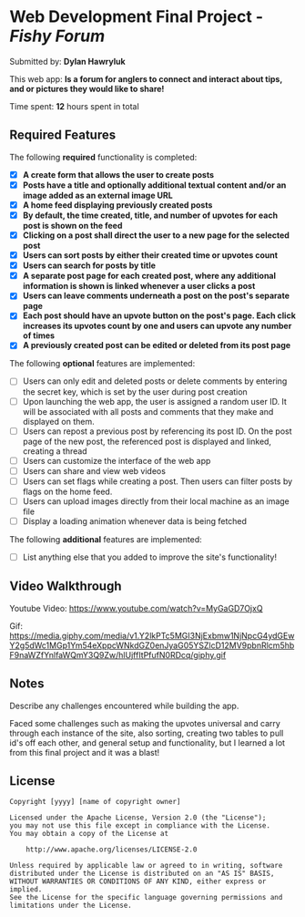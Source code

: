 # Web Development Final Project - *Fishy Forum*

Submitted by: **Dylan Hawryluk**

This web app: **Is a forum for anglers to connect and interact about tips, and or pictures they would like to share!**

Time spent: **12** hours spent in total

## Required Features

The following **required** functionality is completed:

- [x] **A create form that allows the user to create posts**
- [x] **Posts have a title and optionally additional textual content and/or an image added as an external image URL**
- [x] **A home feed displaying previously created posts**
- [x] **By default, the time created, title, and number of upvotes for each post is shown on the feed**
- [x] **Clicking on a post shall direct the user to a new page for the selected post**
- [x] **Users can sort posts by either their created time or upvotes count**
- [x] **Users can search for posts by title**
- [x] **A separate post page for each created post, where any additional information is shown is linked whenever a user clicks a post**
- [x] **Users can leave comments underneath a post on the post's separate page**
- [x] **Each post should have an upvote button on the post's page. Each click increases its upvotes count by one and users can upvote any number of times**
- [x] **A previously created post can be edited or deleted from its post page**

The following **optional** features are implemented:

- [ ] Users can only edit and deleted posts or delete comments by entering the secret key, which is set by the user during post creation
- [ ] Upon launching the web app, the user is assigned a random user ID. It will be associated with all posts and comments that they make and displayed on them.
- [ ] Users can repost a previous post by referencing its post ID. On the post page of the new post, the referenced post is displayed and linked, creating a thread
- [ ] Users can customize the interface of the web app
- [ ] Users can share and view web videos
- [ ] Users can set flags while creating a post. Then users can filter posts by flags on the home feed.
- [ ] Users can upload images directly from their local machine as an image file
- [ ] Display a loading animation whenever data is being fetched

The following **additional** features are implemented:

* [ ] List anything else that you added to improve the site's functionality!

## Video Walkthrough

Youtube Video: https://www.youtube.com/watch?v=MyGaGD7OjxQ

Gif: https://media.giphy.com/media/v1.Y2lkPTc5MGI3NjExbmw1NjNpcG4ydGEwY2g5dWc1MGp1Ym54eXppcWNkdGZ0enJyaG05YSZlcD12MV9pbnRlcm5hbF9naWZfYnlfaWQmY3Q9Zw/hlUjffItPfufN0RDcq/giphy.gif



## Notes

Describe any challenges encountered while building the app.

Faced some challenges such as making the upvotes universal and carry through each instance of the site, also sorting, creating two tables to pull id's off each other, and general setup and functionality, but I learned a lot from this final project and it was a blast!

## License

    Copyright [yyyy] [name of copyright owner]

    Licensed under the Apache License, Version 2.0 (the "License");
    you may not use this file except in compliance with the License.
    You may obtain a copy of the License at

        http://www.apache.org/licenses/LICENSE-2.0

    Unless required by applicable law or agreed to in writing, software
    distributed under the License is distributed on an "AS IS" BASIS,
    WITHOUT WARRANTIES OR CONDITIONS OF ANY KIND, either express or implied.
    See the License for the specific language governing permissions and
    limitations under the License.